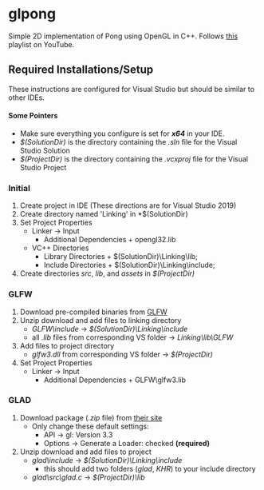 # glpong
Simple 2D implementation of Pong using OpenGL in C++.
Follows [this](https://www.youtube.com/playlist?list=PLysLvOneEETMnZWk6fVusftDHV9duoazP) playlist on YouTube.

## Required Installations/Setup

These instructions are configured for Visual Studio but should be similar to other IDEs.

#### Some Pointers
* Make sure everything you configure is set for **_x64_** in your IDE.
* *$(SolutionDir)* is the directory containing the *.sln* file for the Visual Studio Solution
* *$(ProjectDir)* is the directory containing the *.vcxproj* file for the Visual Studio Project

### Initial
1. Create project in IDE (These directions are for Visual Studio 2019)
2. Create directory named 'Linking' in *$(SolutionDir)
3. Set Project Properties
    * Linker -> Input
        * Additional Dependencies
            \+ opengl32.lib
    * VC++ Directories
        * Library Directories
            \+ $(SolutionDir)\Linking\lib;
        * Include Directories
            \+ $(SolutionDir)\Linking\include;
4. Create directories *src*, *lib*, and *assets* in *$(ProjectDir)*

### GLFW
1. Download pre-compiled binaries from [GLFW](https://www.glfw.org/download.html)
2. Unzip download and add files to linking directory
    * *GLFW\include* -> *$(SolutionDir)\Linking\include*
    * all *.lib* files from corresponding VS folder -> *Linking\lib\GLFW*
3. Add files to project directory
    * *glfw3.dll* from corresponding VS folder -> *$(ProjectDir)*
4. Set Project Properties
    * Linker -> Input
        * Additional Dependencies
            \+ GLFW\glfw3.lib

### GLAD
1. Download package (*.zip* file) from [their site](https://glad.dav1d.de/)
    * Only change these default settings:
        * API -> gl: Version 3.3
        * Options -> Generate a Loader: checked **(required)**
2. Unzip download and add files to project
	* *glad\include* -> *$(SolutionDir)\Linking\include*
		* this should add two folders (*glad*, *KHR*) to your include directory
	* *glad\src\glad.c* -> *$(ProjectDir)\lib*
